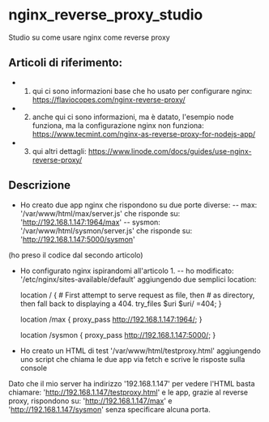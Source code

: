 # nginx_reverse_proxy_studio
Studio su come usare nginx come reverse proxy 

## Articoli di riferimento:

- 1. qui ci sono informazioni base che ho usato per configurare nginx:
https://flaviocopes.com/nginx-reverse-proxy/

- 2. anche qui ci sono informazioni, ma è datato, l'esempio node funziona, ma la configurazione nginx non funziona:
https://www.tecmint.com/nginx-as-reverse-proxy-for-nodejs-app/

- 3. qui altri dettagli:
https://www.linode.com/docs/guides/use-nginx-reverse-proxy/

## Descrizione

- Ho creato due app nginx che rispondono su due porte diverse: 
-- max: '/var/www/html/max/server.js' che risponde su: 'http://192.168.1.147:1964/max'
-- sysmon: '/var/www/html/sysmon/server.js' che risponde su: 'http://192.168.1.147:5000/sysmon'

(ho preso il codice dal secondo articolo)

- Ho configurato nginx ispirandomi all'articolo 1.
-- ho modificato: '/etc/nginx/sites-available/default' aggiungendo due semplici location:

	location / {
		# First attempt to serve request as file, then
		# as directory, then fall back to displaying a 404.
		try_files $uri $uri/ =404;
	}

	location /max {
                proxy_pass http://192.168.1.147:1964/;
        }

	location /sysmon {
                proxy_pass http://192.168.1.147:5000/;
        }


- Ho creato un HTML di test '/var/www/html/testproxy.html' aggiungendo uno script che chiama le due app via fetch e scrive le risposte sulla console

Dato che il mio server ha indirizzo '192.168.1.147' per vedere l'HTML basta chiamare:
    'http://192.168.1.147/testproxy.html'
e le app, grazie al reverse proxy, rispondono su:
    'http://192.168.1.147/max' 
e 
    'http://192.168.1.147/sysmon' 
senza specificare alcuna porta.






